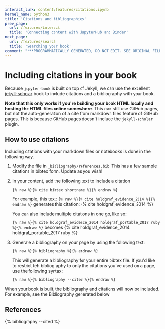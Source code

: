 ```yaml
---
interact_link: content/features/citations.ipynb
kernel_name: python3
title: 'Citations and bibliographies'
prev_page:
  url: /features/interact
  title: 'Connecting content with JupyterHub and Binder'
next_page:
  url: /features/search
  title: 'Searching your book'
comment: "***PROGRAMMATICALLY GENERATED, DO NOT EDIT. SEE ORIGINAL FILES IN /content***"
---
```


# Including citations in your book

Because `jupyter-book` is built on top of Jekyll, we can use the excellent
[jekyll-scholar](https://github.com/inukshuk/jekyll-scholar) book to
include citations and a bibliography with your book.

**Note that this only works if you're building your book HTML locally and
hosting the HTML files online somewhere**. This can still use GitHub pages, but
not the auto-generation of a cite from markdown files feature of GitHub pages.
This is because GitHub pages doesn't include the `jekyll-scholar` plugin.

## How to use citations

Including citations with your markdown files or notebooks is done in the following
way.

1. Modify the file in `_bibliography/references.bib`. This has a few sample citations
in bibtex form. Update as you wish!
2. In your content, add the following text to include a citation
   
   ```
   {% raw %}{% cite bibtex_shortname %}{% endraw %}
   ```
   
   For example, this text: `{% raw %}{% cite holdgraf_evidence_2014 %}{% endraw %}` generates this citation: {% cite holdgraf_evidence_2014 %}
   
   You can also include multiple citations in one go, like so:
   
   `{% raw %}{% cite holdgraf_evidence_2014 holdgraf_portable_2017 ruby %}{% endraw %}` becomes {% cite holdgraf_evidence_2014 holdgraf_portable_2017 ruby %}
   
3. Generate a bibliography on your page by using the following text:

   ```
   {% raw %}{% bibliography %}{% endraw %}
   ```
   
   This will generate a bibliography for your entire bibtex file. If you'd like to restrict teh
   bibliography to only the citations you've used on a page, use the following syntax:
   
   ```
   {% raw %}{% bibliography --cited %}{% endraw %}
   ```
   
When your book is built, the bibliography and citations will now be included. For example,
see the Bibliography generated below!

## References

{% bibliography --cited %}
